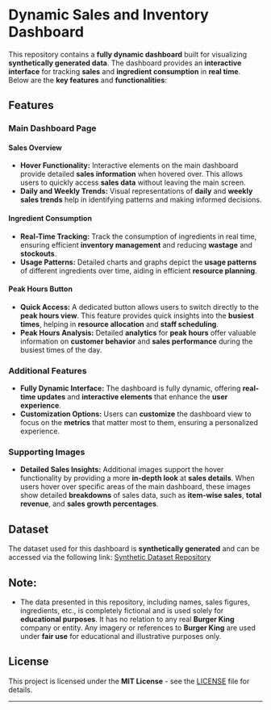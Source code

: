 # Dynamic Sales and Inventory Dashboard

This repository contains a **fully dynamic dashboard** built for visualizing **synthetically generated data**. The dashboard provides an **interactive interface** for tracking **sales** and **ingredient consumption** in **real time**. Below are the **key features** and **functionalities**:

## Features

### Main Dashboard Page

#### Sales Overview
- **Hover Functionality:** Interactive elements on the main dashboard provide detailed **sales information** when hovered over. This allows users to quickly access **sales data** without leaving the main screen.
- **Daily and Weekly Trends:** Visual representations of **daily** and **weekly sales trends** help in identifying patterns and making informed decisions.

#### Ingredient Consumption
- **Real-Time Tracking:** Track the consumption of ingredients in real time, ensuring efficient **inventory management** and reducing **wastage** and **stockouts**.
- **Usage Patterns:** Detailed charts and graphs depict the **usage patterns** of different ingredients over time, aiding in efficient **resource planning**.

#### Peak Hours Button
- **Quick Access:** A dedicated button allows users to switch directly to the **peak hours view**. This feature provides quick insights into the **busiest times**, helping in **resource allocation** and **staff scheduling**.
- **Peak Hours Analysis:** Detailed **analytics** for **peak hours** offer valuable information on **customer behavior** and **sales performance** during the busiest times of the day.

### Additional Features
- **Fully Dynamic Interface:** The dashboard is fully dynamic, offering **real-time updates** and **interactive elements** that enhance the **user experience**.
- **Customization Options:** Users can **customize** the dashboard view to focus on the **metrics** that matter most to them, ensuring a personalized experience.

### Supporting Images
- **Detailed Sales Insights:** Additional images support the hover functionality by providing a more **in-depth look** at **sales details**. When users hover over specific areas of the main dashboard, these images show detailed **breakdowns** of sales data, such as **item-wise sales**, **total revenue**, and **sales growth percentages**.

## Dataset

The dataset used for this dashboard is **synthetically generated** and can be accessed via the following link: [Synthetic Dataset Repository](https://github.com/suraj5424/Burger-sales-data-and-report-generator)


## **Note:** 

- The data presented in this repository, including names, sales figures, ingredients, etc., is completely fictional and is used solely for **educational purposes**. It has no relation to any real **Burger King** company or entity. Any imagery or references to **Burger King** are used under **fair use** for educational and illustrative purposes only.

## License

This project is licensed under the **MIT License** - see the [LICENSE](LICENSE.txt) file for details.

---
